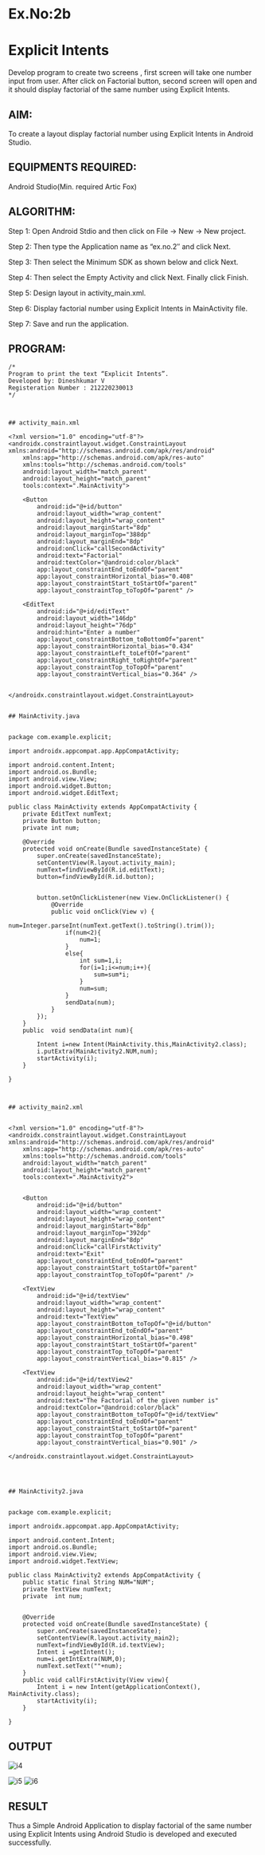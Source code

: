 
# Ex.No:2b
# Explicit Intents

Develop program to create two screens , first screen will take one number input from user. After click on Factorial button, second screen will open and it should display factorial of the same number using Explicit Intents.


## AIM:

To create a layout display factorial number using Explicit Intents in Android Studio.

## EQUIPMENTS REQUIRED:

Android Studio(Min. required Artic Fox)

## ALGORITHM:

Step 1: Open Android Stdio and then click on File -> New -> New project.

Step 2: Then type the Application name as “ex.no.2″ and click Next. 

Step 3: Then select the Minimum SDK as shown below and click Next.

Step 4: Then select the Empty Activity and click Next. Finally click Finish.

Step 5: Design layout in activity_main.xml.

Step 6: Display factorial number using Explicit Intents in MainActivity file.

Step 7: Save and run the application.

## PROGRAM:
```
/*
Program to print the text “Explicit Intents”.
Developed by: Dineshkumar V
Registeration Number : 212220230013
*/



## activity_main.xml

<?xml version="1.0" encoding="utf-8"?>
<androidx.constraintlayout.widget.ConstraintLayout xmlns:android="http://schemas.android.com/apk/res/android"
    xmlns:app="http://schemas.android.com/apk/res-auto"
    xmlns:tools="http://schemas.android.com/tools"
    android:layout_width="match_parent"
    android:layout_height="match_parent"
    tools:context=".MainActivity">

    <Button
        android:id="@+id/button"
        android:layout_width="wrap_content"
        android:layout_height="wrap_content"
        android:layout_marginStart="8dp"
        android:layout_marginTop="388dp"
        android:layout_marginEnd="8dp"
        android:onClick="callSecondActivity"
        android:text="Factorial"
        android:textColor="@android:color/black"
        app:layout_constraintEnd_toEndOf="parent"
        app:layout_constraintHorizontal_bias="0.408"
        app:layout_constraintStart_toStartOf="parent"
        app:layout_constraintTop_toTopOf="parent" />

    <EditText
        android:id="@+id/editText"
        android:layout_width="146dp"
        android:layout_height="76dp"
        android:hint="Enter a number"
        app:layout_constraintBottom_toBottomOf="parent"
        app:layout_constraintHorizontal_bias="0.434"
        app:layout_constraintLeft_toLeftOf="parent"
        app:layout_constraintRight_toRightOf="parent"
        app:layout_constraintTop_toTopOf="parent"
        app:layout_constraintVertical_bias="0.364" />


</androidx.constraintlayout.widget.ConstraintLayout>


## MainActivity.java


package com.example.explicit;

import androidx.appcompat.app.AppCompatActivity;

import android.content.Intent;
import android.os.Bundle;
import android.view.View;
import android.widget.Button;
import android.widget.EditText;

public class MainActivity extends AppCompatActivity {
    private EditText numText;
    private Button button;
    private int num;

    @Override
    protected void onCreate(Bundle savedInstanceState) {
        super.onCreate(savedInstanceState);
        setContentView(R.layout.activity_main);
        numText=findViewById(R.id.editText);
        button=findViewById(R.id.button);


        button.setOnClickListener(new View.OnClickListener() {
            @Override
            public void onClick(View v) {
                num=Integer.parseInt(numText.getText().toString().trim());
                if(num<2){
                    num=1;
                }
                else{
                    int sum=1,i;
                    for(i=1;i<=num;i++){
                        sum=sum*i;
                    }
                    num=sum;
                }
                sendData(num);
            }
        });
    }
    public  void sendData(int num){

        Intent i=new Intent(MainActivity.this,MainActivity2.class);
        i.putExtra(MainActivity2.NUM,num);
        startActivity(i);
    }

}



## activity_main2.xml


<?xml version="1.0" encoding="utf-8"?>
<androidx.constraintlayout.widget.ConstraintLayout xmlns:android="http://schemas.android.com/apk/res/android"
    xmlns:app="http://schemas.android.com/apk/res-auto"
    xmlns:tools="http://schemas.android.com/tools"
    android:layout_width="match_parent"
    android:layout_height="match_parent"
    tools:context=".MainActivity2">


    <Button
        android:id="@+id/button"
        android:layout_width="wrap_content"
        android:layout_height="wrap_content"
        android:layout_marginStart="8dp"
        android:layout_marginTop="392dp"
        android:layout_marginEnd="8dp"
        android:onClick="callFirstActivity"
        android:text="Exit"
        app:layout_constraintEnd_toEndOf="parent"
        app:layout_constraintStart_toStartOf="parent"
        app:layout_constraintTop_toTopOf="parent" />

    <TextView
        android:id="@+id/textView"
        android:layout_width="wrap_content"
        android:layout_height="wrap_content"
        android:text="TextView"
        app:layout_constraintBottom_toTopOf="@+id/button"
        app:layout_constraintEnd_toEndOf="parent"
        app:layout_constraintHorizontal_bias="0.498"
        app:layout_constraintStart_toStartOf="parent"
        app:layout_constraintTop_toTopOf="parent"
        app:layout_constraintVertical_bias="0.815" />

    <TextView
        android:id="@+id/textView2"
        android:layout_width="wrap_content"
        android:layout_height="wrap_content"
        android:text="The Factorial of the given number is"
        android:textColor="@android:color/black"
        app:layout_constraintBottom_toTopOf="@+id/textView"
        app:layout_constraintEnd_toEndOf="parent"
        app:layout_constraintStart_toStartOf="parent"
        app:layout_constraintTop_toTopOf="parent"
        app:layout_constraintVertical_bias="0.901" />

</androidx.constraintlayout.widget.ConstraintLayout>




## MainActivity2.java


package com.example.explicit;

import androidx.appcompat.app.AppCompatActivity;

import android.content.Intent;
import android.os.Bundle;
import android.view.View;
import android.widget.TextView;

public class MainActivity2 extends AppCompatActivity {
    public static final String NUM="NUM";
    private TextView numText;
    private  int num;


    @Override
    protected void onCreate(Bundle savedInstanceState) {
        super.onCreate(savedInstanceState);
        setContentView(R.layout.activity_main2);
        numText=findViewById(R.id.textView);
        Intent i =getIntent();
        num=i.getIntExtra(NUM,0);
        numText.setText(""+num);
    }
    public void callFirstActivity(View view){
        Intent i = new Intent(getApplicationContext(), MainActivity.class);
        startActivity(i);
    }

}
```
## OUTPUT


![i4](https://user-images.githubusercontent.com/75235789/165368196-537b7bee-d5ce-48f3-9ab0-934e6b779fd8.jpg)

![i5](https://user-images.githubusercontent.com/75235789/165368211-1041dcf0-a6ce-47a3-83a2-bc2ec7346ef0.jpg)
![i6](https://user-images.githubusercontent.com/75235789/165368232-fe8069a6-4578-4000-b173-ea54f43296b4.jpg)

## RESULT
Thus a Simple Android Application to  display factorial of the same number using Explicit Intents using Android Studio is developed and executed successfully.


